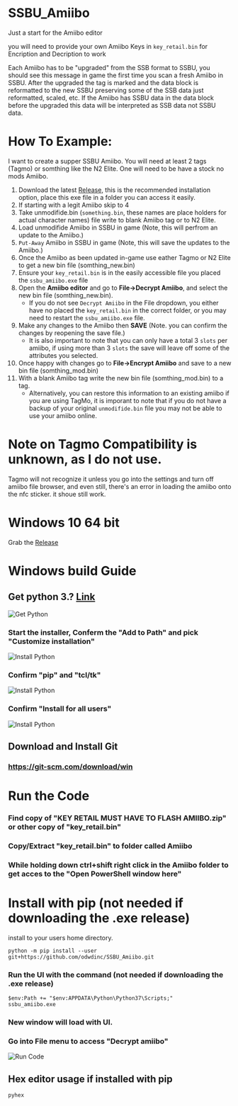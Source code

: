 # SSBU_Amiibo
Just a start for the Amiibo editor 

you will need to provide your own Amiibo Keys in `key_retail.bin` for Encription and Decription to work

Each Amiibo has to be "upgraded" from the SSB format to SSBU, you should see this message in game the first time you scan a fresh Amiibo in SSBU. After the upgraded the tag is marked and the data block is reformatted to the new SSBU preserving some of the SSB data just reformatted, scaled, etc. If the Amiibo has SSBU data in the data block before the upgraded this data will be interpreted as SSB data not SSBU data.


# How To Example:
I want to create a supper SSBU Amiibo. You will need at least 2 tags (Tagmo) or somthing like the N2 Elite. One will need to be have a stock no mods Amiibo.
 1. Download the latest [Release](https://github.com/odwdinc/SSBU_Amiibo/releases), this is the recommended installation option, place this exe file in a folder you can access it easily.
 1. If starting with a legit Amiibo skip to 4
 1. Take unmodifide.bin (`something.bin`, these names are place holders for actual character names) file write to blank Amiibo tag or to N2 Elite.
 1. Load unmodifide Amiibo in SSBU in game (Note, this will perfrom an update to the Amiibo.)
 1. `Put-Away` Amiibo in SSBU in game (Note, this will save the updates to the Amiibo.)
 1. Once the Amiibo as been updated in-game use eather Tagmo or N2 Elite to get a new bin file (somthing_new.bin)
 1. Ensure your `key_retail.bin` is in the easily accessible file you placed the `ssbu_amiibo.exe` file
 1. Open the **Amiibo editor** and go to **File->Decrypt Amiibo**, and select the new bin file (somthing_new.bin).
    - If you do not see `Decrypt Amiibo` in the File dropdown, you either have no placed the `key_retail.bin` in the correct folder, or you may need to restart the `ssbu_amiibo.exe` file.
 1. Make any changes to the Amiibo then **SAVE** (Note. you can confirm the changes by reopening the save file.)
    - It is also important to note that you can only have a total 3 `slots` per amiibo, if using more than 3 `slots` the save will leave off some of the attributes you selected.
 1. Once happy with changes go to **File->Encrypt Amiibo** and save to a new bin file (somthing_mod.bin)
 1. With a blank Amiibo tag write the new bin file (somthing_mod.bin) to a tag.
    - Alternatively, you can restore this information to an existing amiibo if you are using TagMo, it is imporant to note that if you do not have a backup of your original `unmodifide.bin` file you may not be able to use your amiibo online.
 
 # Note on Tagmo Compatibility is unknown, as I do not use. 
  Tagmo will not recognize it unless you go into the settings and turn off amiibo file browser, and even still, there's an error in loading the amiibo onto the nfc sticker. it shoue still work.

# Windows 10 64 bit
  Grab the [Release](https://github.com/odwdinc/SSBU_Amiibo/releases)

# Windows build Guide

## Get python 3.? [Link](https://www.python.org/downloads/)
![Get Python](https://github.com/odwdinc/SSBU_Amiibo/blob/master/docs/Install_Python.PNG)


### Start the installer, Conferm the "Add to Path" and pick "Customize installation"
![Install Python](https://github.com/odwdinc/SSBU_Amiibo/blob/master/docs/Install_Python_2.PNG)


### Confirm "pip" and "tcl/tk"
![Install Python](https://github.com/odwdinc/SSBU_Amiibo/blob/master/docs/Install_Python_3.PNG)


### Confirm "Install for all users"
![Install Python](https://github.com/odwdinc/SSBU_Amiibo/blob/master/docs/Install_Python_4.PNG)

## Download and Install Git

### https://git-scm.com/download/win


# Run the Code

### Find copy of "KEY RETAIL MUST HAVE TO FLASH AMIIBO.zip" or other copy of "key_retail.bin"

### Copy/Extract "key_retail.bin" to folder called Amiibo

### While holding down ctrl+shift right click in the Amiibo folder to get acces to the "Open PowerShell window here"

# Install with pip (not needed if downloading the .exe release)

install to your users home directory.

```console
python -m pip install --user git+https://github.com/odwdinc/SSBU_Amiibo.git
```


### Run the UI with the command  (not needed if downloading the .exe release)

```console
$env:Path += "$env:APPDATA\Python\Python37\Scripts;"
ssbu_amiibo.exe
```

### New window will load with UI.

### Go into File menu to access "Decrypt amiibo"

![Run Code](https://github.com/odwdinc/SSBU_Amiibo/blob/master/docs/RunCode_7.PNG)

## Hex editor usage if installed with pip

```console
pyhex
```
